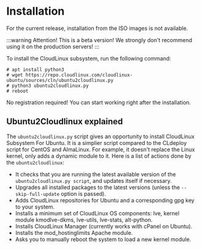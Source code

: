 # Installation

For the current release, installation from the ISO images is not available.

:::warning Attention!
This is a beta version! We strongly don't recommend using it on the production servers!
:::

To install the CloudLinux subsystem, run the following command:

```
# apt install python3
# wget https://repo.cloudlinux.com/cloudlinux-ubuntu/sources/cln/ubuntu2cloudlinux.py
# python3 ubuntu2cloudlinux.py
# reboot
```

No registration required! You can start working right after the installation.

## Ubuntu2Cloudlinux explained

The `ubuntu2cloudlinux.py` script gives an opportunity to install CloudLinux Subsystem For Ubuntu. It is a simplier script compared to the CLdeploy script for CentOS and AlmaLinux. For example, it doesn't replace the Linux kernel, only adds a dynamic module to it. Here is a list of actions done by the `ubuntu2cloudlinux`:

* It checks that you are running the latest available version of the `ubuntu2cloudlinux.py script`, and updates itself if necessary.
* Upgrades all installed packages to the latest versions (unless the `--skip-full-update` option is passed).
* Adds CloudLinux repositories for Ubuntu and a corresponding gpg key to your system.
* Installs a minimum set of CloudLinux OS components: lve, kernel module kmodlve-dkms, lve-utils, lve-stats, alt-python.
* Installs CloudLinux Manager (currently works with cPanel on Ubuntu).
* Installs the mod_hostinglimits Apache module.
* Asks you to manually reboot the system to load a new kernel module.

